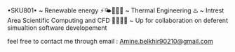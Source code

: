 •SKU801•
~ Renewable energy ⚡️🌤👷🏻‍♂️
~ Thermal Engineering ♨️
~ Intrest Area Scientific Computing and CFD 👨‍🔬🔬🌊
~ Up for collaboration on deferent simualtion software developement 

feel free to contact me through email : Amine.belkhir90210@gmail.com
